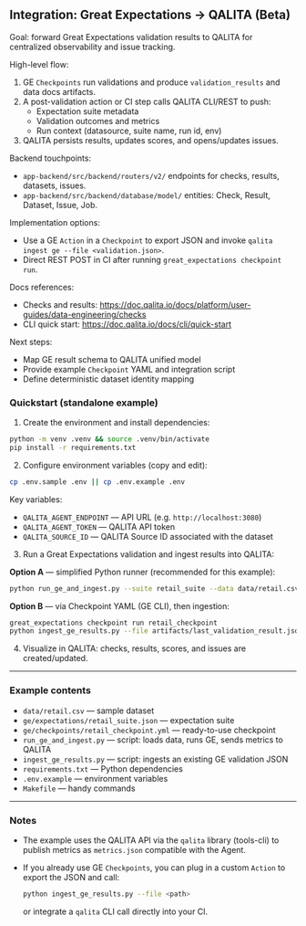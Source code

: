## Integration: Great Expectations → QALITA (Beta)

Goal: forward Great Expectations validation results to QALITA for centralized observability and issue tracking.

High-level flow:

1. GE `Checkpoints` run validations and produce `validation_results` and data docs artifacts.
2. A post-validation action or CI step calls QALITA CLI/REST to push:
   - Expectation suite metadata
   - Validation outcomes and metrics
   - Run context (datasource, suite name, run id, env)
3. QALITA persists results, updates scores, and opens/updates issues.

Backend touchpoints:

- `app-backend/src/backend/routers/v2/` endpoints for checks, results, datasets, issues.
- `app-backend/src/backend/database/model/` entities: Check, Result, Dataset, Issue, Job.

Implementation options:

- Use a GE `Action` in a `Checkpoint` to export JSON and invoke `qalita ingest ge --file <validation.json>`.
- Direct REST POST in CI after running `great_expectations checkpoint run`.

Docs references:

- Checks and results: https://doc.qalita.io/docs/platform/user-guides/data-engineering/checks
- CLI quick start: https://doc.qalita.io/docs/cli/quick-start

Next steps:

- Map GE result schema to QALITA unified model
- Provide example `Checkpoint` YAML and integration script
- Define deterministic dataset identity mapping

### Quickstart (standalone example)

1. Create the environment and install dependencies:

```bash
python -m venv .venv && source .venv/bin/activate
pip install -r requirements.txt
```

2. Configure environment variables (copy and edit):

```bash
cp .env.sample .env || cp .env.example .env
```

Key variables:

* `QALITA_AGENT_ENDPOINT` — API URL (e.g. `http://localhost:3080`)
* `QALITA_AGENT_TOKEN` — QALITA API token
* `QALITA_SOURCE_ID` — QALITA Source ID associated with the dataset

3. Run a Great Expectations validation and ingest results into QALITA:

**Option A** — simplified Python runner (recommended for this example):

```bash
python run_ge_and_ingest.py --suite retail_suite --data data/retail.csv
```

**Option B** — via Checkpoint YAML (GE CLI), then ingestion:

```bash
great_expectations checkpoint run retail_checkpoint
python ingest_ge_results.py --file artifacts/last_validation_result.json
```

4. Visualize in QALITA: checks, results, scores, and issues are created/updated.

---

### Example contents

* `data/retail.csv` — sample dataset
* `ge/expectations/retail_suite.json` — expectation suite
* `ge/checkpoints/retail_checkpoint.yml` — ready-to-use checkpoint
* `run_ge_and_ingest.py` — script: loads data, runs GE, sends metrics to QALITA
* `ingest_ge_results.py` — script: ingests an existing GE validation JSON
* `requirements.txt` — Python dependencies
* `.env.example` — environment variables
* `Makefile` — handy commands

---

### Notes

* The example uses the QALITA API via the `qalita` library (tools-cli) to publish metrics as `metrics.json` compatible with the Agent.
* If you already use GE `Checkpoints`, you can plug in a custom `Action` to export the JSON and call:

  ```bash
  python ingest_ge_results.py --file <path>
  ```

  or integrate a `qalita` CLI call directly into your CI.
